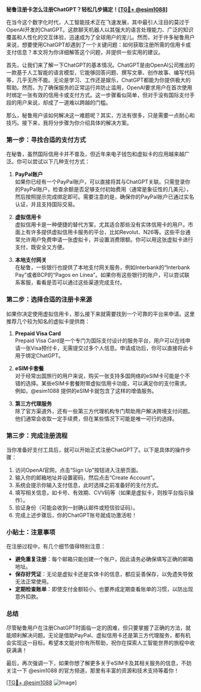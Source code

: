 **秘鲁注册卡怎么注册ChatGPT？轻松几步搞定！[[TG💪+ @esim1088](https://t.me/s/esim1088)]**

在当今这个数字化时代，人工智能技术正在飞速发展，其中最引人注目的莫过于OpenAI开发的ChatGPT。这款聊天机器人以其强大的语言处理能力、广泛的知识覆盖和人性化的交互体验，迅速成为了全球用户的宠儿。然而，对于许多秘鲁用户来说，想要使用ChatGPT却遇到了一个关键问题：如何获取注册所需的信用卡或支付信息？本文将为你详细解答这个问题，并提供一些实用的建议。

首先，让我们来了解一下ChatGPT的基本情况。ChatGPT是由OpenAI公司推出的一款基于人工智能的语言模型，它能够回答问题、撰写文章、创作故事、编写代码等，几乎无所不能。无论是学习、工作还是娱乐，ChatGPT都能为你提供极大的帮助。然而，为了确保服务的正常运行并防止滥用，OpenAI要求用户在首次使用时绑定一张有效的信用卡或支付方式。这一步骤看似简单，但对于没有国际支付手段的用户来说，却成了一道难以跨越的门槛。

那么，秘鲁用户该如何解决这一难题呢？其实，方法有很多，只是需要一点耐心和技巧。接下来，我将分步骤为你介绍具体的解决方案。

### 第一步：寻找合适的支付方式

在秘鲁，虽然国际信用卡并不普及，但近年来电子钱包和虚拟卡的应用越来越广泛。你可以尝试以下几种支付方式：

1. **PayPal账户**  
   如果你已经有一个PayPal账户，可以直接将其与ChatGPT关联。只需登录你的PayPal账户，检查余额是否足够支付初始费用（通常是象征性的几美元），然后按照提示完成绑定即可。需要注意的是，确保你的PayPal账户已通过实名认证，并且支持国际交易。

2. **虚拟信用卡**  
   虚拟信用卡是一种便捷的替代方案，尤其适合那些没有实体信用卡的用户。市面上有许多提供虚拟信用卡服务的平台，比如Revolut、N26等。这些平台通常允许用户免费申请一张虚拟卡，并设置消费限额。你可以用这张虚拟卡进行支付，既安全又方便。

3. **本地支付网关**  
   在秘鲁，一些银行也提供了本地支付网关服务，例如Interbank的“Interbank Pay”或者BCP的“Pagos en Línea”。如果你有这些银行的账户，可以尝试联系客服，看看是否可以通过这些渠道完成支付。

### 第二步：选择合适的注册卡来源

如果你决定使用虚拟信用卡，那么接下来就需要找到一个可靠的平台来申请。这里推荐几个较为知名的虚拟卡提供商：

1. **Prepaid Visa Card**  
   Prepaid Visa Card是一个专门为国际支付设计的服务平台，用户可以在线申请一张Visa预付卡，无需提交过多个人信息。申请成功后，你可以直接将此卡用于绑定ChatGPT。

2. **eSIM卡套餐**  
   对于经常出国旅行的用户来说，购买一张支持多国网络的eSIM卡可能是个不错的选择。某些eSIM卡套餐附带虚拟信用卡功能，可以满足你的支付需求。例如，@esim1088 提供的eSIM卡就包含了这样的增值服务。

3. **第三方代理服务**  
   除了官方渠道外，还有一些第三方代理机构专门帮助用户解决跨境支付问题。他们通常会收取一定手续费，但在某些情况下可能是唯一可行的选择。

### 第三步：完成注册流程

当你准备好支付工具后，就可以开始正式注册ChatGPT了。以下是具体的操作步骤：

1. 访问OpenAI官网，点击“Sign Up”按钮进入注册页面。
2. 输入你的邮箱地址并设置密码，然后点击“Create Account”。
3. 系统会提示你输入支付信息，此时选择之前准备好的支付方式。
4. 填写相关信息，如卡号、有效期、CVV码等（如果是虚拟卡，则按平台指示操作）。
5. 验证身份（可能会收到一封确认邮件或短信验证码）。
6. 完成上述步骤后，你的ChatGPT账号就成功激活啦！

### 小贴士：注意事项

在注册过程中，有几个细节值得特别注意：

- **避免重复注册**：每个邮箱只能创建一个账户，因此请务必确保填写正确的邮箱地址。
- **保存好凭证**：无论是虚拟卡还是实体卡的信息，都应妥善保存，以免遗失导致无法正常使用。
- **定期检查账单**：即使支付金额较小，也要养成定期查看账单的习惯，以防出现意外扣款。

### 总结

尽管秘鲁用户在注册ChatGPT时面临一定的困难，但只要掌握了正确的方法，就能顺利解决问题。无论是借助PayPal、虚拟信用卡还是第三方代理服务，都有机会实现这一目标。希望本文能对你有所帮助，祝你在探索人工智能世界的旅程中收获满满！

最后，再次强调一下，如果你想了解更多关于eSIM卡及其相关服务的信息，不妨关注一下 @esim1088 的官方频道，那里有丰富的资源和技术支持等着你！

[[TG💪+ @esim1088](https://t.me/s/esim1088) ![Image](https://i.postimg.cc/4NQfJmqS/Snipaste-2025-05-13-00-14-12.png)]